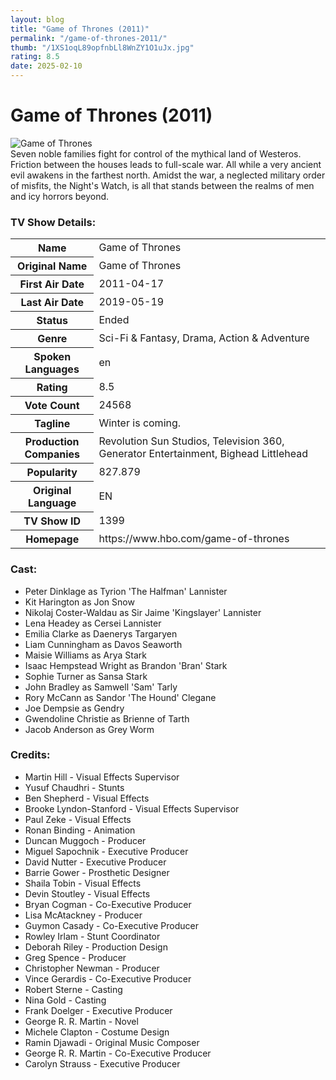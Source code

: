 ```yaml
---
layout: blog
title: "Game of Thrones (2011)"
permalink: "/game-of-thrones-2011/"
thumb: "/1XS1oqL89opfnbLl8WnZY1O1uJx.jpg"
rating: 8.5
date: 2025-02-10
---
```

<h1 class="title">Game of Thrones (2011)</h1><div class="poster"><img src="https://image.tmdb.org/t/p/w92/1XS1oqL89opfnbLl8WnZY1O1uJx.jpg" class="img-fluid my-3" alt="Game of Thrones"/></div><div class="plot">Seven noble families fight for control of the mythical land of Westeros. Friction between the houses leads to full-scale war. All while a very ancient evil awakens in the farthest north. Amidst the war, a neglected military order of misfits, the Night's Watch, is all that stands between the realms of men and icy horrors beyond.</div><h3>TV Show Details:</h3><table class="table table-bordered details"><tr><th>Name</th><td>Game of Thrones</td></tr><tr><th>Original Name</th><td>Game of Thrones</td></tr><tr><th>First Air Date</th><td>2011-04-17</td></tr><tr><th>Last Air Date</th><td>2019-05-19</td></tr><tr><th>Status</th><td>Ended</td></tr><tr><th>Genre</th><td>Sci-Fi & Fantasy, Drama, Action & Adventure</td></tr><tr><th>Spoken Languages</th><td>en</td></tr><tr><th>Rating</th><td>8.5</td></tr><tr><th>Vote Count</th><td>24568</td></tr><tr><th>Tagline</th><td>Winter is coming.</td></tr><tr><th>Production Companies</th><td>Revolution Sun Studios, Television 360, Generator Entertainment, Bighead Littlehead</td></tr><tr><th>Popularity</th><td>827.879</td></tr><tr><th>Original Language</th><td>EN</td></tr><tr><th>TV Show ID</th><td>1399</td></tr><tr><th>Homepage</th><td>https://www.hbo.com/game-of-thrones</td></tr></table><h3>Cast:</h3><ul class="list-group cast"><li>Peter Dinklage as Tyrion 'The Halfman' Lannister</li><li>Kit Harington as Jon Snow</li><li>Nikolaj Coster-Waldau as Sir Jaime 'Kingslayer' Lannister</li><li>Lena Headey as Cersei Lannister</li><li>Emilia Clarke as Daenerys Targaryen</li><li>Liam Cunningham as Davos Seaworth</li><li>Maisie Williams as Arya Stark</li><li>Isaac Hempstead Wright as Brandon 'Bran' Stark</li><li>Sophie Turner as Sansa Stark</li><li>John Bradley as Samwell 'Sam' Tarly</li><li>Rory McCann as Sandor 'The Hound' Clegane</li><li>Joe Dempsie as Gendry</li><li>Gwendoline Christie as Brienne of Tarth</li><li>Jacob Anderson as Grey Worm</li></ul><h3>Credits:</h3><ul class="list-group crew"><li>Martin Hill - Visual Effects Supervisor</li><li>Yusuf Chaudhri - Stunts</li><li>Ben Shepherd - Visual Effects</li><li>Brooke Lyndon-Stanford - Visual Effects Supervisor</li><li>Paul Zeke - Visual Effects</li><li>Ronan Binding - Animation</li><li>Duncan Muggoch - Producer</li><li>Miguel Sapochnik - Executive Producer</li><li>David Nutter - Executive Producer</li><li>Barrie Gower - Prosthetic Designer</li><li>Shaila Tobin - Visual Effects</li><li>Devin Stoutley - Visual Effects</li><li>Bryan Cogman - Co-Executive Producer</li><li>Lisa McAtackney - Producer</li><li>Guymon Casady - Co-Executive Producer</li><li>Rowley Irlam - Stunt Coordinator</li><li>Deborah Riley - Production Design</li><li>Greg Spence - Producer</li><li>Christopher Newman - Producer</li><li>Vince Gerardis - Co-Executive Producer</li><li>Robert Sterne - Casting</li><li>Nina Gold - Casting</li><li>Frank Doelger - Executive Producer</li><li>George R. R. Martin - Novel</li><li>Michele Clapton - Costume Design</li><li>Ramin Djawadi - Original Music Composer</li><li>George R. R. Martin - Co-Executive Producer</li><li>Carolyn Strauss - Executive Producer</li></ul>